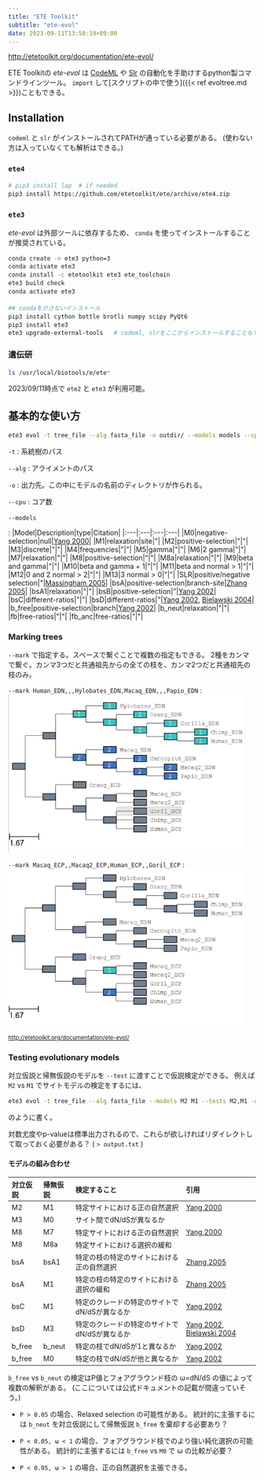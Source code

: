 ```yaml
---
title: "ETE Toolkit"
subtitle: "ete-evol"
date: 2023-09-11T13:50:19+09:00
---
```


http://etetoolkit.org/documentation/ete-evol/

ETE Toolkitの *ete-evol* は
[CodeML](http://abacus.gene.ucl.ac.uk/software/paml.html) や
[Slr](https://doi.org/10.1534/genetics.104.032144) の自動化を手助けするpython製コマンドラインツール。
`import` して[スクリプトの中で使う]({{< ref evoltree.md >}})こともできる。


## Installation

`codeml` と `slr` がインストールされてPATHが通っている必要がある。
(使わない方は入っていなくても解析はできる。)

### `ete4`

```sh
# pip3 install lap  # if needed
pip3 install https://github.com/etetoolkit/ete/archive/ete4.zip
```

### `ete3`

*ete-evol* は外部ツールに依存するため、
`conda` を使ってインストールすることが推奨されている。

```sh
conda create -n ete3 python=3
conda activate ete3
conda install -c etetoolkit ete3 ete_toolchain
ete3 build check
conda activate ete3

## condaを介さないインストール
pip3 install cython bottle brotli numpy scipy PyQt6
pip3 install ete3
ete3 upgrade-external-tools   # codeml, slrをここからインストールすることもできる
```

### 遺伝研

```sh
ls /usr/local/biotools/e/ete*
```

2023/09/11時点で `ete2` と `ete3` が利用可能。


## 基本的な使い方

```sh
ete3 evol -t tree_file --alg fasta_file -o outdir/ --models models --cpu N
```

`-t`
: 系統樹のパス

`--alg`
: アライメントのパス

`-o`
: 出力先。この中にモデルの名前のディレクトリが作られる。

`--cpu`
: コア数

`--models`

: |Model|Description|type|Citation|
|:---|:---|:---|:---|
|M0|negative-selection|null|[Yang 2000][Y00]|
|M1|relaxation|site|"|
|M2|positive-selection|"|"|
|M3|discrete|"|"|
|M4|frequencies|"|"|
|M5|gamma|"|"|
|M6|2 gamma|"|"|
|M7|relaxation|"|"|
|M8|positive-selection|"|"|
|M8a|relaxation|"|"|
|M9|beta and gamma|"|"|
|M10|beta and gamma + 1|"|"|
|M11|beta and normal > 1|"|"|
|M12|0 and 2 normal > 2|"|"|
|M13|3 normal > 0|"|"|
|SLR|positive/negative selection|"|[Massingham 2005][M05]|
|bsA|positive-selection|branch-site|[Zhang 2005][Z05]|
|bsA1|relaxation|"|"|
|bsB|positive-selection|"|[Yang 2002][Y02]|
|bsC|different-ratios|"|"|
|bsD|different-ratios|"|[Yang 2002][Y02], [Bielawski 2004][B04]|
|b_free|positive-selection|branch|[Yang 2002][Y02]|
|b_neut|relaxation|"|"|
|fb|free-ratios|"|"|
|fb_anc|free-ratios|"|"|

[Y00]: http://www.genetics.org/content/155/1/431.short
[M05]: http://www.genetics.org/content/169/3/1753.abstract
[Z05]: http://mbe.oxfordjournals.org/content/22/12/2472.short
[Y02]: https://doi.org/10.1093/oxfordjournals.molbev.a004148
[B04]: http://link.springer.com/article/10.1007/s00239-004-2597-8


### Marking trees

`--mark` で指定する。スペースで繋ぐことで複数の指定もできる。
2種をカンマで繋ぐ。カンマ3つだと共通祖先からの全ての枝を、カンマ2つだと共通祖先の枝のみ。

`--mark Human_EDN,,,Hylobates_EDN,Macaq_EDN,,,Papio_EDN`
: <a href="http://etetoolkit.org/documentation/ete-evol/"><img src="/images/ete/evol_tree_marked_cplx1.png" width="480"></a>

`--mark Macaq_ECP,,Macaq2_ECP,Human_ECP,,Goril_ECP`
: <a href="http://etetoolkit.org/documentation/ete-evol/"><img src="/images/ete/evol_tree_marked_cplx2.png" width="480"></a>

<small>http://etetoolkit.org/documentation/ete-evol/</small>

### Testing evolutionary models

対立仮説と帰無仮説のモデルを `--test` に渡すことで仮説検定ができる。
例えば `M2` vs `M1` でサイトモデルの検定をするには、

```sh
ete3 evol -t tree_file --alg fasta_file --models M2 M1 --tests M2,M1 -o outdir/
```

のように書く。

対数尤度やp-valueは標準出力されるので、これらが欲しければリダイレクトして取っておく必要がある？
( `> output.txt` )

#### モデルの組み合わせ

|対立仮説|帰無仮説|検定すること|引用|
|:---|:---|:---|:---|
|M2|M1|特定サイトにおける正の自然選択|[Yang 2000][Y00]|
|M3|M0|サイト間でdN/dSが異なるか||
|M8|M7|特定サイトにおける正の自然選択|[Yang 2000][Y00]|
|M8|M8a|特定サイトにおける選択の緩和||
|bsA|bsA1|特定の枝の特定のサイトにおける正の自然選択|[Zhang 2005][Z05]|
|bsA|M1|特定の枝の特定のサイトにおける選択の緩和|[Zhang 2005][Z05]|
|bsC|M1|特定のクレードの特定のサイトでdN/dSが異なるか|[Yang 2002][Y02]|
|bsD|M3|特定のクレードの特定のサイトでdN/dSが異なるか|[Yang 2002][Y02], [Bielawski 2004][B04]|
|b_free|b_neut|特定の枝でdN/dSが1と異なるか|[Yang 2002][Y02]|
|b_free|M0|特定の枝でdN/dSが他と異なるか|[Yang 2002][Y02]|

`b_free` vs `b_neut` の検定はP値とフォアグラウンド枝の ω=dN/dS の値によって複数の解釈がある。
(ここについては公式ドキュメントの記載が間違っていそう。)

- `P > 0.05` の場合、Relaxed selection の可能性がある。
  統計的に主張するには `b_neut` を対立仮説にして帰無仮説 `b_free` を棄却する必要あり？

- `P < 0.05, ω < 1` の場合、フォアグラウンド枝でのより強い純化選択の可能性がある。
  統計的に主張するには `b_free` vs `M0` で ω の比較が必要？

- `P < 0.05, ω > 1` の場合、正の自然選択を主張できる。
